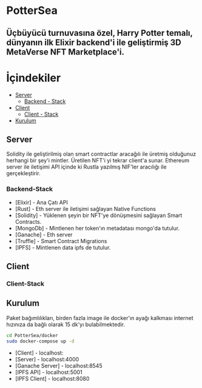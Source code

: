 # PotterSea
## Üçbüyücü turnuvasına özel,  Harry Potter temalı, dünyanın ilk Elixir backend'i ile geliştirmiş 3D MetaVerse NFT Marketplace'i.

# İçindekiler

* [Server](#server)
    * [Backend - Stack](#backend-stack)
* [Client](#client)
    * [Client - Stack](#client-stack)
* [Kurulum](#kurulum)

## Server
Solidity ile geliştirilmiş olan smart contractlar aracağılı ile üretmiş olduğunuz herhangi bir şey'i mintler. Üretilen NFT'i yi tekrar client'a sunar. Ethereum server ile iletişimi API içinde ki Rustla yazılmış NIF'ler aracılığı ile gerçekleştirir.

### Backend-Stack
- [Elixir] - Ana Çatı API
- [Rust] - Eth server ile iletişimi sağlayan Native Functions
- [Solidity] - Yüklenen şeyin  bir NFT'ye dönüşmesini sağlayan Smart Contracts.
- [MongoDb] - Mintlenen her token'ın metadatası mongo'da tutulur.
- [Ganache] - Eth server
- [Truffle] - Smart Contract Migrations
- [IPFS] - Mintlenen data ipfs de tutulur.

## Client


### Client-Stack

## Kurulum

Paket bağımlılıkları, birden fazla image ile docker'ın ayağı kalkması internet hızınıza da bağlı olarak 15 dk'yı bulabilmektedir.

```sh
cd PotterSea/docker
sudo docker-compose up -d
```

- [Client] - localhost:
- [Server] - localhost:4000
- [Ganache Server] - localhost:8545
- [IPFS API] - localhost:5001
- [IPFS Client] - localhost:8080